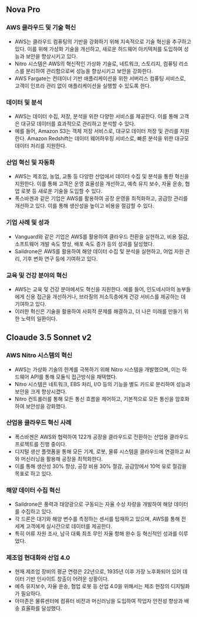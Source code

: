 
## Nova Pro
### AWS 클라우드 및 기술 혁신
* AWS는 클라우드 컴퓨팅의 기반을 강화하기 위해 지속적으로 기술 혁신을 추구하고 있다. 이를 위해 가상화 기술을 개선하고, 새로운 하드웨어 아키텍처를 도입하여 성능과 보안을 향상시키고 있다.
* Nitro 시스템은 AWS의 혁신적인 가상화 기술로, 네트워크, 스토리지, 컴퓨팅 리소스를 분리하여 관리함으로써 성능을 향상시키고 보안을 강화한다.
* AWS Fargate는 컨테이너 기반 애플리케이션을 위한 서버리스 컴퓨팅 서비스로, 고객이 인프라 관리 없이 애플리케이션을 실행할 수 있도록 한다.

### 데이터 및 분석
* AWS는 데이터 수집, 저장, 분석을 위한 다양한 서비스를 제공한다. 이를 통해 고객은 대규모 데이터를 효과적으로 관리하고 분석할 수 있다.
* 예를 들어, Amazon S3는 객체 저장 서비스로, 대규모 데이터 저장 및 관리를 지원한다. Amazon Redshift는 데이터 웨어하우징 서비스로, 빠른 분석을 위한 대규모 데이터 처리를 지원한다.

### 산업 혁신 및 자동화
* AWS는 제조업, 농업, 교통 등 다양한 산업에서 데이터 수집 및 분석을 통한 혁신을 지원한다. 이를 통해 고객은 운영 효율성을 개선하고, 예측 유지 보수, 자율 운송, 협업 로봇 등 새로운 기술을 도입할 수 있다.
* 폭스바겐과 같은 기업은 AWS를 활용하여 공장 운영을 최적화하고, 공급망 관리를 개선하고 있다. 이를 통해 생산성을 높이고 비용을 절감할 수 있다.

### 기업 사례 및 성과
* Vanguard와 같은 기업은 AWS를 활용하여 클라우드 전환을 실현하고, 비용 절감, 소프트웨어 개발 속도 향상, 배포 속도 증가 등의 성과를 달성했다.
* Saildrone은 AWS를 활용하여 해양 데이터 수집 및 분석을 실현하고, 어업 자원 관리, 기후 변화 연구 등에 기여하고 있다.

### 교육 및 건강 분야의 혁신
* AWS는 교육 및 건강 분야에서도 혁신을 지원한다. 예를 들어, 인도네시아의 농부들에게 신용 접근을 개선하거나, 브라질의 저소득층에게 건강 서비스를 제공하는 데 기여하고 있다.
* 이러한 혁신은 기술을 활용하여 사회적 문제를 해결하고, 더 나은 미래를 만들기 위한 노력의 일환이다.


## Cloaude 3.5 Sonnet v2
### AWS Nitro 시스템의 혁신
* AWS는 가상화 기술의 한계를 극복하기 위해 Nitro 시스템을 개발했으며, 이는 하드웨어 API를 통해 모듈식 접근방식을 채택했다.
* Nitro 시스템은 네트워크, EBS 처리, I/O 등의 기능을 별도 카드로 분리하여 성능과 보안을 크게 향상시켰다.
* Nitro 컨트롤러를 통해 모든 통신 흐름을 제어하고, 기본적으로 모든 통신을 암호화하여 보안성을 강화했다.

### 산업용 클라우드 혁신 사례
* 폭스바겐은 AWS와 협력하여 122개 공장을 클라우드로 전환하는 산업용 클라우드 프로젝트를 진행 중이다.
* 디지털 생산 플랫폼을 통해 모든 기계, 로봇, 물류 시스템을 클라우드에 연결하고 AI와 머신러닝을 활용해 공장을 최적화한다.
* 이를 통해 생산성 30% 향상, 공장 비용 30% 절감, 공급망에서 10억 유로 절감을 목표로 하고 있다.

### 해양 데이터 수집 혁신
* Saildrone은 풍력과 태양광으로 구동되는 자율 수상 차량을 개발하여 해양 데이터를 수집하고 있다.
* 각 드론은 대기와 해양 변수를 측정하는 센서를 탑재하고 있으며, AWS를 통해 전 세계 고객에게 실시간으로 데이터를 제공한다.
* 특히 어류 자원 조사, 남극 대륙 최초 무인 자율 항해 완수 등 혁신적인 성과를 이루었다.

### 제조업 현대화와 산업 4.0
* 현재 제조업 장비의 평균 연령은 22년으로, 1935년 이후 가장 노후화되어 있어 데이터 기반 인사이트 창출이 어려운 상황이다.
* 예측 유지보수, 자율 운송, 협업 로봇 등 산업 4.0을 위해서는 제조 현장의 디지털화가 필요하다.
* 아마존은 물류센터에 컴퓨터 비전과 머신러닝을 도입하여 작업자 안전성 향상과 배송 효율화를 달성했다.


